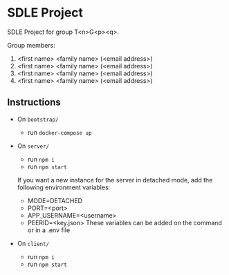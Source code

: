 # SDLE Project

SDLE Project for group T&lt;n&gt;G&lt;p&gt;&lt;q&gt;.

Group members:

1. &lt;first name&gt; &lt;family name&gt; (&lt;email address&gt;)
2. &lt;first name&gt; &lt;family name&gt; (&lt;email address&gt;)
3. &lt;first name&gt; &lt;family name&gt; (&lt;email address&gt;)
4. &lt;first name&gt; &lt;family name&gt; (&lt;email address&gt;)

## Instructions

- On `bootstrap/`
	- run `docker-compose up`
	
- On `server/`
	- run `npm i`
	- run `npm start`
	
	If you want a new instance for the server in detached mode, add the following environment variables:
	- MODE=DETACHED
	- PORT=\<port>
	- APP_USERNAME=\<username>
	- PEERID=\<key.json>
	These variables can be added on the command or in a .env file

- On `client/`
   	- run `npm i`
   	- run `npm start`
   	

